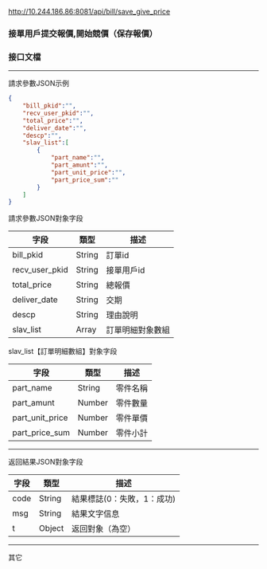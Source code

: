 http://10.244.186.86:8081/api/bill/save_give_price

### 接單用戶提交報價,開始競價（保存報價）

### 接口文檔

***

請求參數JSON示例

```json
{
    "bill_pkid":"",
    "recv_user_pkid":"",
    "total_price":"",
    "deliver_date":"",
    "descp":"",
    "slav_list":[
        {
            "part_name":"",
            "part_amunt":"",
            "part_unit_price":"",
            "part_price_sum":""
        }
    ]
}
```

請求參數JSON對象字段

| 字段           | 類型   | 描述             |
| -------------- | ------ | ---------------- |
| bill_pkid      | String | 訂單id           |
| recv_user_pkid | String | 接單用戶id       |
| total_price    | String | 總報價           |
| deliver_date   | String | 交期             |
| descp          | String | 理由說明         |
| slav_list      | Array  | 訂單明細對象數組 |

slav_list【訂單明細數組】對象字段

| 字段            | 類型   | 描述     |
| --------------- | ------ | -------- |
| part_name       | String | 零件名稱 |
| part_amunt      | Number | 零件數量 |
| part_unit_price | Number | 零件單價 |
| part_price_sum  | Number | 零件小計 |

***

返回結果JSON對象字段

| 字段 | 類型   | 描述                       |
| ---- | ------ | -------------------------- |
| code | String | 結果標誌(0：失敗，1：成功) |
| msg  | String | 結果文字信息               |
| t    | Object | 返回對象（為空）           |

***

其它



